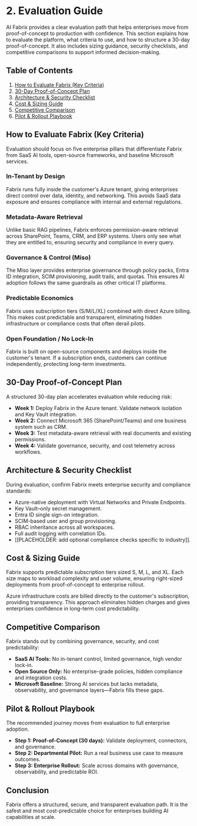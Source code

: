 # 2. Evaluation Guide

AI Fabrix provides a clear evaluation path that helps enterprises move from proof-of-concept to production with confidence. This section explains how to evaluate the platform, what criteria to use, and how to structure a 30-day proof-of-concept. It also includes sizing guidance, security checklists, and competitive comparisons to support informed decision-making.

## Table of Contents

1. [How to Evaluate Fabrix (Key Criteria)](key-criteria.md)
2. [30-Day Proof-of-Concept Plan](proof-of-concept.md)
3. [Architecture & Security Checklist](security-checklist.md)
4. [Cost & Sizing Guide](cost-sizing.md)
5. [Competitive Comparison](competitive-comparison.md)
6. [Pilot & Rollout Playbook](pilot-rollout.md)

## How to Evaluate Fabrix (Key Criteria)

Evaluation should focus on five enterprise pillars that differentiate Fabrix from SaaS AI tools, open-source frameworks, and baseline Microsoft services.

### In-Tenant by Design

Fabrix runs fully inside the customer's Azure tenant, giving enterprises direct control over data, identity, and networking. This avoids SaaS data exposure and ensures compliance with internal and external regulations.

### Metadata-Aware Retrieval

Unlike basic RAG pipelines, Fabrix enforces permission-aware retrieval across SharePoint, Teams, CRM, and ERP systems. Users only see what they are entitled to, ensuring security and compliance in every query.

### Governance & Control (Miso)

The Miso layer provides enterprise governance through policy packs, Entra ID integration, SCIM provisioning, audit trails, and quotas. This ensures AI adoption follows the same guardrails as other critical IT platforms.

### Predictable Economics

Fabrix uses subscription tiers (S/M/L/XL) combined with direct Azure billing. This makes cost predictable and transparent, eliminating hidden infrastructure or compliance costs that often derail pilots.

### Open Foundation / No Lock-In

Fabrix is built on open-source components and deploys inside the customer's tenant. If a subscription ends, customers can continue independently, protecting long-term investments.

## 30-Day Proof-of-Concept Plan

A structured 30-day plan accelerates evaluation while reducing risk:

- **Week 1:** Deploy Fabrix in the Azure tenant. Validate network isolation and Key Vault integration.
- **Week 2:** Connect Microsoft 365 (SharePoint/Teams) and one business system such as CRM.
- **Week 3:** Test metadata-aware retrieval with real documents and existing permissions.
- **Week 4:** Validate governance, security, and cost telemetry across workflows.

## Architecture & Security Checklist

During evaluation, confirm Fabrix meets enterprise security and compliance standards:

- Azure-native deployment with Virtual Networks and Private Endpoints.
- Key Vault–only secret management.
- Entra ID single sign-on integration.
- SCIM-based user and group provisioning.
- RBAC inheritance across all workspaces.
- Full audit logging with correlation IDs.
- [[PLACEHOLDER: add optional compliance checks specific to industry]].

## Cost & Sizing Guide

Fabrix supports predictable subscription tiers sized S, M, L, and XL. Each size maps to workload complexity and user volume, ensuring right-sized deployments from proof-of-concept to enterprise rollout.

Azure infrastructure costs are billed directly to the customer's subscription, providing transparency. This approach eliminates hidden charges and gives enterprises confidence in long-term cost predictability.

## Competitive Comparison

Fabrix stands out by combining governance, security, and cost predictability:

- **SaaS AI Tools:** No in-tenant control, limited governance, high vendor lock-in.
- **Open Source Only:** No enterprise-grade policies, hidden compliance and integration costs.
- **Microsoft Baseline:** Strong AI services but lacks metadata, observability, and governance layers—Fabrix fills these gaps.

## Pilot & Rollout Playbook

The recommended journey moves from evaluation to full enterprise adoption.

- **Step 1: Proof-of-Concept (30 days):** Validate deployment, connectors, and governance.
- **Step 2: Departmental Pilot:** Run a real business use case to measure outcomes.
- **Step 3: Enterprise Rollout:** Scale across domains with governance, observability, and predictable ROI.

## Conclusion

Fabrix offers a structured, secure, and transparent evaluation path. It is the safest and most cost-predictable choice for enterprises building AI capabilities at scale.
